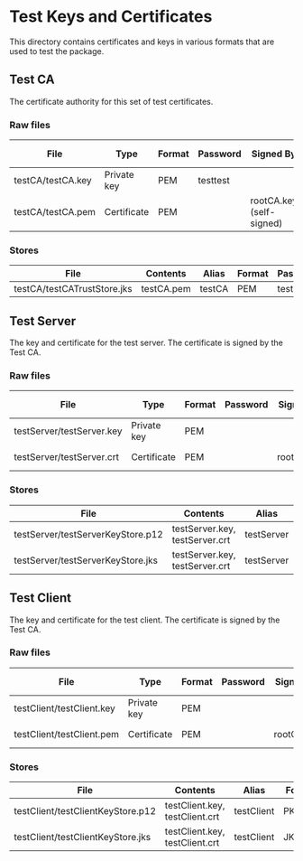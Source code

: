 # Test Keys and Certificates

This directory contains certificates and keys in various formats that are used to test the package.

## Test CA

The certificate authority for this set of test certificates.

### Raw files

File | Type | Format | Password | Signed By | Common Name
---- | ---- | ------ | -------- | --------- | -----------
testCA/testCA.key | Private key | PEM | testtest | | 
testCA/testCA.pem | Certificate | PEM | | rootCA.key (self-signed) | Test CA

### Stores

File | Contents | Alias | Format | Password
---- | -------- | ----- | ------ | --------
testCA/testCATrustStore.jks | testCA.pem | testCA | PEM | testCA

## Test Server

The key and certificate for the test server. The certificate is signed by the Test CA.

### Raw files

File | Type | Format | Password | Signed By | Common Name
---- | ---- | ------ | -------- | --------- | -----------
testServer/testServer.key | Private key | PEM | | | 
testServer/testServer.crt | Certificate | PEM | | rootCA.key | Test Server

### Stores

File | Contents | Alias | Format | Password
---- | -------- | ----- | ------ | --------
testServer/testServerKeyStore.p12 | testServer.key, testServer.crt | testServer | PKCS12 | testServer
testServer/testServerKeyStore.jks | testServer.key, testServer.crt | testServer | JKS | serverStore

## Test Client

The key and certificate for the test client. The certificate is signed by the Test CA.

### Raw files

File | Type | Format | Password | Signed By | Common Name
---- | ---- | ------ | -------- | --------- | -----------
testClient/testClient.key | Private key | PEM | | | 
testClient/testClient.pem | Certificate | PEM | | rootCA.key | Test Client

### Stores

File | Contents | Alias | Format | Password
---- | -------- | ----- | ------ | --------
testClient/testClientKeyStore.p12 | testClient.key, testClient.crt | testClient | PKCS12 | testClient
testClient/testClientKeyStore.jks | testClient.key, testClient.crt | testClient | JKS | clientStore